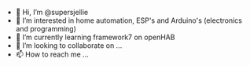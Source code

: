 - 👋 Hi, I’m @supersjellie
- 👀 I’m interested in home automation, ESP's and Arduino's (electronics and programming)
- 🌱 I’m currently learning framework7 on openHAB
- 💞️ I’m looking to collaborate on ... 
- 📫 How to reach me ...

<!---
supersjellie/supersjellie is a ✨ special ✨ repository because its `README.md` (this file) appears on your GitHub profile.
You can click the Preview link to take a look at your changes.
--->
